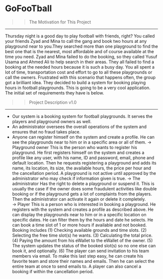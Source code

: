 # GoFooTball

>> The Motivation for This Project 
----------------------------------
Thursday night is a good day to play football with friends, right? You called your friends Zyad and Mina to call the gang and
book two hours at any playground near to you.They searched more than one playground to find the best one that is the nearest,
most affordable and of course available at the time you need. 
Zyad and Mina failed to do the booking, so they called Yusuf Usama and Ahmed Ali to help search in their areas. They all failed to find a booking at the needed hours
because it is such a busy day. You all spent a lot of time, transportation cost and effort to go to all these playgrounds or call the owners.
Frustrated with this scenario that happens often, the group got a brilliant idea. 
They decided to build a system for booking playing hours in football playgrounds. This is going to be a very cool application. The initial set of requirements they have is below.

>> Project Description v1.0
---------------------------
- Our system is a booking system for football playgrounds. It serves the players and playground owners as well. 
- An administrator oversees the overall operations of the system and ensures that no fraud takes place. 
- Anyone can register himself on the system and create a profile. He can see the playgrounds near to him or in a specific area or all of them. 
 -> Playground owner
    This is the person who wants to register his playground. 
    He first registers himself on the system and creates a profile like any user, with his name, ID and password, email, phone and default location.
    Then he requests registering a playground and adds its name, its location, its size, the available hours, the price per hour and the cancellation period.
    A playground is not active until approved by the administrator who may check if information given is true.
 -> The administrator 
    Has the right to delete a playground or suspend it.
    This is usually the case if the owner does some fraudulent activities like double booking or if the playground gets a lot of complaints from the players. 
    Then the administrator can activate it again or delete it completely.    
 -> Player 
    This is a person who is interested in booking a playground.
    He registers with the system and creates a profile as described above. 
    He can display the playgrounds near to him or in a specific location on specific dates. 
    He can filter them by the hours and date he selects. 
    He can book a time slot of 1 or more hours if available and not booked. 
    Booking includes (1) Checking available grounds and time slots. 
                     (2) Selecting the free time slot(s) he wants. 
                     (3) Calculating the total price. 
                     (4) Paying the amount from his eWallet to the eWallet of the owner. 
                     (5) The system updates the status of the booked slot(s) so no one else can book it, and optionally. 
                     (6) The player can send invitation to his team members via email. 
    To make this last step easy, he can create his favorite team and store their names and emails. 
    Then he can select the entire team at once to send emails to. A player can also cancel a booking if within the cancellation period. 
